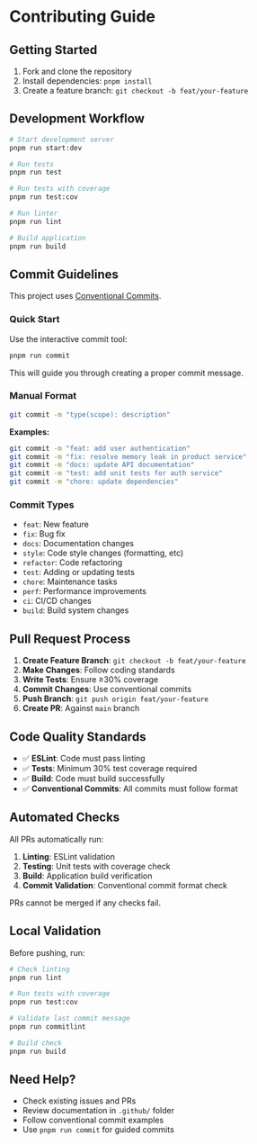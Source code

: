 # Contributing Guide

## Getting Started

1. Fork and clone the repository
2. Install dependencies: `pnpm install`
3. Create a feature branch: `git checkout -b feat/your-feature`

## Development Workflow

```bash
# Start development server
pnpm run start:dev

# Run tests
pnpm run test

# Run tests with coverage
pnpm run test:cov

# Run linter
pnpm run lint

# Build application
pnpm run build
```

## Commit Guidelines

This project uses [Conventional Commits](https://conventionalcommits.org/). 

### Quick Start

Use the interactive commit tool:

```bash
pnpm run commit
```

This will guide you through creating a proper commit message.

### Manual Format

```bash
git commit -m "type(scope): description"
```

**Examples:**
```bash
git commit -m "feat: add user authentication"
git commit -m "fix: resolve memory leak in product service"
git commit -m "docs: update API documentation"
git commit -m "test: add unit tests for auth service"
git commit -m "chore: update dependencies"
```

### Commit Types

- `feat`: New feature
- `fix`: Bug fix
- `docs`: Documentation changes
- `style`: Code style changes (formatting, etc)
- `refactor`: Code refactoring
- `test`: Adding or updating tests
- `chore`: Maintenance tasks
- `perf`: Performance improvements
- `ci`: CI/CD changes
- `build`: Build system changes

## Pull Request Process

1. **Create Feature Branch**: `git checkout -b feat/your-feature`
2. **Make Changes**: Follow coding standards
3. **Write Tests**: Ensure ≥30% coverage
4. **Commit Changes**: Use conventional commits
5. **Push Branch**: `git push origin feat/your-feature`
6. **Create PR**: Against `main` branch

## Code Quality Standards

- ✅ **ESLint**: Code must pass linting
- ✅ **Tests**: Minimum 30% test coverage required
- ✅ **Build**: Code must build successfully
- ✅ **Conventional Commits**: All commits must follow format

## Automated Checks

All PRs automatically run:

1. **Linting**: ESLint validation
2. **Testing**: Unit tests with coverage check
3. **Build**: Application build verification
4. **Commit Validation**: Conventional commit format check

PRs cannot be merged if any checks fail.

## Local Validation

Before pushing, run:

```bash
# Check linting
pnpm run lint

# Run tests with coverage
pnpm run test:cov

# Validate last commit message
pnpm run commitlint

# Build check
pnpm run build
```

## Need Help?

- Check existing issues and PRs
- Review documentation in `.github/` folder
- Follow conventional commit examples
- Use `pnpm run commit` for guided commits
